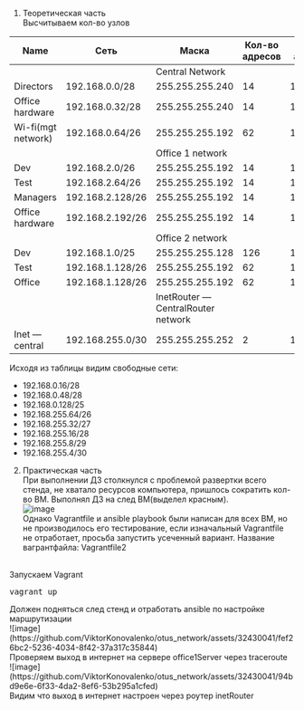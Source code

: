 1. Теоретическая часть<br>
Высчитываем кол-во узлов<br>

| Name          | Сеть               | Маска  |  Кол-во адресов | Первый адрес в сети | Последний адрес в сети |  Broadcast — адрес |
| ------------- |--------------------| -----  | --------------- | ------------------- | -----------------------|--------------------|
|  || Central Network  |   |  | ||
| Directors     | 192.168.0.0/28 |   255.255.255.240 | 14 | 192.168.0.1 | 192.168.0.14	 | 192.168.0.15 |
| Office hardware     | 192.168.0.32/28 |   255.255.255.240 | 14 | 192.168.0.33 | 192.168.0.46	 | 192.168.0.47 |
| Wi-fi(mgt network)     | 192.168.0.64/26 |   255.255.255.192 |62 | 192.168.0.65 |192.168.0.126 | 192.168.0.127 |
|  ||Office 1 network |   |  | ||
| Dev     | 192.168.2.0/26 |   255.255.255.192 | 14 | 192.168.2.1 | 192.168.2.62 | 192.168.2.63 |
| Test     | 	192.168.2.64/26 |   255.255.255.192 | 14 | 192.168.2.65 | 192.168.2.126	 | 192.168.2.127 |
| Managers     | 192.168.2.128/26 |   255.255.255.192 | 14 | 192.168.2.129 | 192.168.2.190	 | 192.168.2.191 |
| Office hardware     |	192.168.2.192/26	 |  255.255.255.192 | 14 | 192.168.2.193  | 192.168.2.254 | 192.168.2.255 |
|  || Office 2 network  |   |  | ||
| Dev     |192.168.1.0/25  |   255.255.255.128 | 126 | 192.168.1.1 | 192.168.1.126 | 192.168.1.127 |
| Test     | 192.168.1.128/26 |   255.255.255.192 | 62 | 192.168.1.129 | 192.168.1.190 | 192.168.1.191 |
| Office     | 192.168.1.128/26|   255.255.255.192  | 62 | 192.168.1.193 | 192.168.1.254	 | 192.168.1.255 |
|  || InetRouter — CentralRouter network  |   |  | ||
| Inet — central     | 192.168.255.0/30 |  255.255.255.252 | 2 | 192.168.255.1 | 192.168.255.2	 | 192.168.255.3 |

Исходя из таблицы видим свободные сети:
- 192.168.0.16/28 
- 192.168.0.48/28
- 192.168.0.128/25
- 192.168.255.64/26
- 192.168.255.32/27
- 192.168.255.16/28
- 192.168.255.8/29  
- 192.168.255.4/30 


2. Практическая часть<br>
При выполнении ДЗ столкнулся с проблемой развертки всего стенда, не хватало ресурсов компьютера, пришлось сократить кол-во ВМ. Выполнял ДЗ на след ВМ(выделел красным).<br>
![image](https://github.com/ViktorKonovalenko/otus_network/assets/32430041/6630ff51-b8bd-485e-971b-43164f5c4a54)<br>
Однако Vagrantfile и ansible playbook были написан для всех ВМ, но не производилось его тестирование, если изначальный Vagrantfile не отработает, просьба запустить усеченный вариант. Название вагрантфайла: Vagrantfile2<br>
<br>
Запускаем Vagrant
<pre>vagrant up</pre>
Должен подняться след стенд и отработать ansible по настройке маршрутизации<br>
![image](https://github.com/ViktorKonovalenko/otus_network/assets/32430041/fef26bc2-5236-4034-8f42-37a317c35844) <br>
Проверяем выход в интернет на сервере office1Server через traceroute<br>
![image](https://github.com/ViktorKonovalenko/otus_network/assets/32430041/94bd9e6e-6f33-4da2-8ef6-53b295a1cfed) <br>
Видим что выход в интернет настроен через роутер inetRouter<br>
